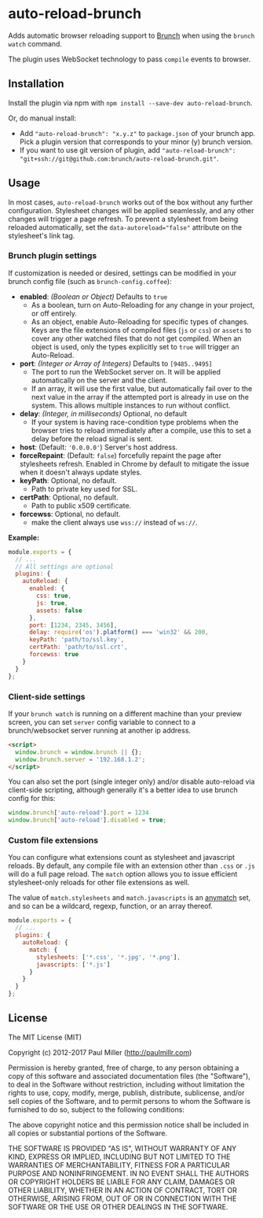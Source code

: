 # auto-reload-brunch

Adds automatic browser reloading support to [Brunch] when using the `brunch watch` command.

The plugin uses WebSocket technology to pass `compile` events to browser.

## Installation

Install the plugin via npm with `npm install --save-dev auto-reload-brunch`.

Or, do manual install:

* Add `"auto-reload-brunch": "x.y.z"` to `package.json` of your brunch app. Pick a plugin version that corresponds to your minor (y) brunch version.
* If you want to use git version of plugin, add `"auto-reload-brunch": "git+ssh://git@github.com:brunch/auto-reload-brunch.git"`.

## Usage

In most cases, `auto-reload-brunch` works out of the box without any further configuration. Stylesheet changes will be applied seamlessly, and any other changes will trigger a page refresh. To prevent a stylesheet from being reloaded automatically, set the `data-autoreload="false"` attribute on the stylesheet's link tag.

### Brunch plugin settings

If customization is needed or desired, settings can be modified in your brunch config file (such as `brunch-config.coffee`):

* __enabled__: _(Boolean or Object)_ Defaults to `true`
  - As a boolean, turn on Auto-Reloading for any change in your project, or off entirely.
  - As an object, enable Auto-Reloading for specific types of changes. Keys are the file extensions of compiled files (`js` or `css`) or `assets` to cover any other watched files that do not get compiled. When an object is used, only the types explicitly set to `true` will trigger an Auto-Reload.
* __port__: _(Integer or Array of Integers)_ Defaults to `[9485..9495]`
  - The port to run the WebSocket server on. It will be applied automatically on the server and the client.
  - If an array, it will use the first value, but automatically fail over to the next value in the array if the attempted port is already in use on the system. This allows multiple instances to run without conflict.
* __delay__: _(Integer, in milliseconds)_ Optional, no default
  - If your system is having race-condition type problems when the browser tries to reload immediately after a compile, use this to set a delay before the reload signal is sent.
* __host__: (Default: `'0.0.0.0'`) Server's host address.
* __forceRepaint__: (Default: `false`) forcefully repaint the page after stylesheets refresh. Enabled in Chrome by default to mitigate the issue when it doesn't always update styles.
* __keyPath__: Optional, no default.
  - Path to private key used for SSL.
* __certPath__: Optional, no default.
  - Path to public x509 certificate.
* __forcewss__: Optional, no default.
  - make the client always use `wss://` instead of `ws://`.

**Example:**

```js
module.exports = {
  // ...
  // All settings are optional
  plugins: {
    autoReload: {
      enabled: {
        css: true,
        js: true,
        assets: false
      },
      port: [1234, 2345, 3456],
      delay: require('os').platform() === 'win32' && 200,
      keyPath: 'path/to/ssl.key',
      certPath: 'path/to/ssl.crt',
      forcewss: true
    }
  }
};
```

### Client-side settings

If your `brunch watch` is running on a different machine than your preview screen, you can set `server` config variable to connect to a brunch/websocket server running at another ip address.

```html
<script>
  window.brunch = window.brunch || {};
  window.brunch.server = '192.168.1.2';
</script>
```

You can also set the port (single integer only) and/or disable auto-reload via client-side scripting, although generally it's a better idea to use brunch config for this:

```js
window.brunch['auto-reload'].port = 1234
window.brunch['auto-reload'].disabled = true;
```

### Custom file extensions

You can configure what extensions count as stylesheet and javascript reloads. By default, any compile file with an extension other than `.css` or `.js` will do a full page reload. The `match` option allows you to issue efficient stylesheet-only reloads for other file extensions as well.

The value of `match.stylesheets` and `match.javascripts` is an [anymatch] set, and so can be a wildcard, regexp, function, or an array thereof.

```js
module.exports = {
  // ...
  plugins: {
    autoReload: {
      match: {
        stylesheets: ['*.css', '*.jpg', '*.png'],
        javascripts: ['*.js']
      }
    }
  }
};
```

## License

The MIT License (MIT)

Copyright (c) 2012-2017 Paul Miller (http://paulmillr.com)

Permission is hereby granted, free of charge, to any person obtaining a copy
of this software and associated documentation files (the "Software"), to deal
in the Software without restriction, including without limitation the rights
to use, copy, modify, merge, publish, distribute, sublicense, and/or sell
copies of the Software, and to permit persons to whom the Software is
furnished to do so, subject to the following conditions:

The above copyright notice and this permission notice shall be included in
all copies or substantial portions of the Software.

THE SOFTWARE IS PROVIDED "AS IS", WITHOUT WARRANTY OF ANY KIND, EXPRESS OR
IMPLIED, INCLUDING BUT NOT LIMITED TO THE WARRANTIES OF MERCHANTABILITY,
FITNESS FOR A PARTICULAR PURPOSE AND NONINFRINGEMENT. IN NO EVENT SHALL THE
AUTHORS OR COPYRIGHT HOLDERS BE LIABLE FOR ANY CLAIM, DAMAGES OR OTHER
LIABILITY, WHETHER IN AN ACTION OF CONTRACT, TORT OR OTHERWISE, ARISING FROM,
OUT OF OR IN CONNECTION WITH THE SOFTWARE OR THE USE OR OTHER DEALINGS IN
THE SOFTWARE.

<!-- References -->

[brunch]: http://brunch.io
[anymatch]: https://www.npmjs.com/package/anymatch
